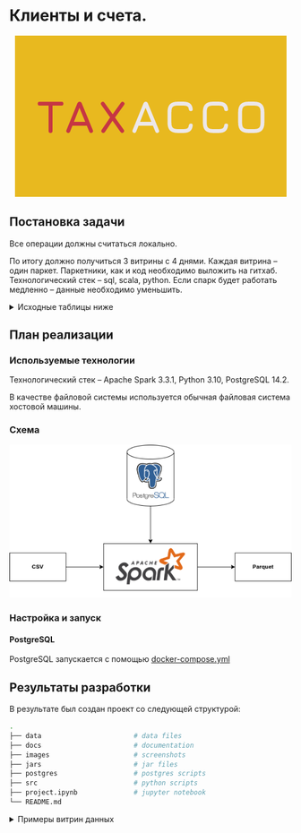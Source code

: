 # Клиенты и счета.

<div align="center">

![Logo](images/logo.png)

</div>

## Постановка задачи

Все операции должны считаться локально.

По итогу должно получиться 3 витрины с 4 днями. Каждая витрина – один паркет. Паркетники, как и код необходимо выложить на гитхаб. Технологический стек – sql, scala, python. Если спарк будет работать медленно – данные необходимо уменьшить.

<details>
  <summary>Исходные таблицы ниже</summary>

1. **Таблица клиентов 10 000 записей**

    |Поле|Описание|
    |-----------|-----------|
    |ClientId|ИД клиента (PK)|
    |ClientName|Наименование клиента|
    |Type|Тип клиента (ФЛ, ЮЛ)|
    |Form|Организационно-правовая форма (ООО, ИП и т.п.)|
    |RegisterDate|Дата регистрации клиента|

2. **Таблица счетов – 20 000 записей**

    |Поле|Описание|
    |-----------|-----------|
    |AccountId|ИД  счета (PK)|
    |AccountNum|Двадцатизначный номер счета|
    |ClientId|ИД клиента владельца счета (FK)|
    |DateOpen|Дата открытия счета|
 

3. **Операции по счетам – 100 000 записей**

    |Поле|Описание|
    |-----------|-----------|
    |AccountDB|Счет дебета проводки (FK)|
    |AccountCR|Счет кредита проводки (FK)|
    |DateOp|Дата операции|
    |Amount|Сумма операции|
    |Currency|Валюта операции|
    |Comment|Назначение платежа|

4. **Курсы валют по отношению к рублю**

    |Поле|Описание|
    |-----------|-----------|
    |Currency|Валюта|
    |Rate|Курс|
    |RateDate|Дата курса|

**Необходимо сформировать три витрины на следующие даты:**

**2020-11-01, 2020-11-02, 2020-11-03, 2020-11-04.**

Минимум можно сделать только на одну дату **2020-11-01**.

1. **Витрина** _corporate_payments_. Строится по каждому уникальному счету (AccountDB  и AccountCR) из таблицы Operation. Ключ партиции CutoffDt

    |Поле|Описание|
    |-----------|-----------|
    |AccountId|ИД счета|
    |ClientId|Ид клиента счета|
    |PaymentAmt|Сумма операций по счету, где счет клиента указан в дебете проводки|
    |EnrollementAmt|Сумма операций по счету, где счет клиента указан в  кредите проводки|
    |TaxAmt|Сумму операций, где счет клиента указан в дебете, и счет кредита 40702|
    |ClearAmt|Сумма операций, где счет клиента указан в кредите, и счет дебета 40802|
    |CarsAmt|Сумма операций, где счет клиента указан в дебете проводки и назначение платежа не содержит слов по маскам Списка 1|
    |FoodAmt|Сумма операций, где счет клиента указан в кредите проводки и назначение платежа содержит слова по Маскам Списка 2|
    |FLAmt|Сумма операций с физ. лицами. Счет клиента указан в дебете проводки, а клиент в кредите проводки – ФЛ.|
    |CutoffDt|Дата операции;|

2. **Витрина** _corporate_account_. Строится по каждому уникальному счету из таблицы Operation на заданную дату расчета. Ключ партиции CutoffDt

    |Поле|Описание|
    |-----------|-----------|
    |AccountID|ИД счета|
    |AccountNum|Номер счета|
    |DateOpen|Дата открытия счета|
    |ClientId|ИД клиента|
    |ClientName|Наименование клиента|
    |TotalAmt|Общая сумма оборотов по счету. Считается как сумма PaymentAmt и EnrollementAmt|
    |CutoffDt|Дата операции|

3. **Витрина** _corporate_info_. Строится по каждому уникальному клиенту из таблицы Operation. Ключ партиции CutoffDt

    |Поле|Описание|
    |-----------|-----------|
    |ClientId|ИД клиента (PK)|
    |ClientName|Наименование клиента|
    |Type|Тип клиента (ФЛ, ЮЛ)|
    |Form|Организационно-правовая форма (ООО, ИП и т.п.)|
    |RegisterDate|Дата регистрации клиента|
    |TotalAmt|Сумма операций по всем счетам клиент. Считается как сумма corporate_account.total_amt по всем счетам.|
    |CutoffDt|Дата операции|

Суммы должны быть в национальной валюте, для перевода использовать самый актуальный курс из таблицы курсов.

Таблица списков должна загружаться из постгреса в спарк (локально).

**Список 1:**

%а/м%, %а\м%, %автомобиль %, %автомобили %, %транспорт%, %трансп%средс%, %легков%, %тягач%, %вин%, %vin%,%viн:%, %fоrd%, %форд%,%кiа%, %кия%, %киа%%мiтsuвisнi%, %мицубиси%, %нissан%, %ниссан%, %sсанiа%, %вмw%, %бмв%, %аudi%, %ауди%, %jеер%, %джип%, %vоlvо%, %вольво%, %тоyота%, %тойота%, %тоиота%, %нyuнdаi%, %хендай%, %rенаulт%, %рено%, %реugеот%, %пежо%, %lаdа%, %лада%, %dатsuн%, %додж%, %меrсеdеs%, %мерседес%, %vоlкswаgен%, %фольксваген%, %sкоdа%, %шкода%, %самосвал%, %rover%, %ровер%

**Список 2:**

%сою%, %соя%, %зерно%, %кукуруз%, %масло%, %молок%, %молоч%, %мясн%, %мясо%, %овощ%, %подсолн%, %пшениц%, %рис%, %с/х%прод%, %с/х%товар%, %с\х%прод%, %с\х%товар%, %сахар%, %сельск%прод%, %сельск%товар%, %сельхоз%прод%, %сельхоз%товар%, %семен%, %семечк%, %сено%, %соев%, %фрукт%, %яиц%, %ячмен%, %картоф%, %томат%, %говя%, %свин%, %курин%, %куриц%, %рыб%, %алко%, %чаи%, %кофе%, %чипс%, %напит%, %бакале%, %конфет%, %колбас%, %морож%, %с/м%, %с\м%, %консерв%, %пищев%, %питан%, %сыр%, %макарон%, %лосос%, %треск%, %саир%, % филе%, % хек%, %хлеб%, %какао%, %кондитер%, %пиво%, %ликер%

**Источник:** https://disk.yandex.ru/d/OlYnCPLK4XfHVA

</details>

## План реализации

### Используемые технологии
Технологический стек – Apache Spark 3.3.1, Python 3.10, PostgreSQL 14.2.

В качестве файловой системы используется обычная файловая система хостовой машины.

### Схема

![Diagram1](./images/diagram.drawio.png)

### Настройка и запуск

#### PostgreSQL

PostgreSQL запускается с помощью [docker-compose.yml](./postgres/docker-compose.yml)

## Результаты разработки
В результате был создан проект со следующей структурой:
```bash
.
├── data                       # data files
├── docs                       # documentation
├── images                     # screenshots
├── jars                       # jar files
├── postgres                   # postgres scripts
├── src                        # python scripts
├── project.ipynb              # jupyter notebook
└── README.md
```

<details>
  <summary>Примеры витрин данных</summary>

1. Витрина corporate_payments

    ![data_mart](./images/data_mart1.png)

2. Витрина corporate_account

    ![data_mart](./images/data_mart2.png)

2. Витрина corporate_info

    ![data_mart](./images/data_mart3.png)


</details>
